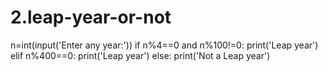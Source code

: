 # 2.leap-year-or-not
n=int(input('Enter any year:'))
if n%4==0 and n%100!=0:
    print('Leap year')
elif n%400==0:
    print('Leap year')
else:
    print('Not a Leap year')
